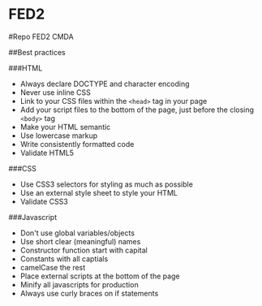 FED2
====

#Repo FED2 CMDA

##Best practices

###HTML

- Always declare DOCTYPE and character encoding
- Never use inline CSS
- Link to your CSS files within the ```<head>``` tag in your page
- Add your script files to the bottom of the page, just before the closing ```<body>``` tag
- Make your HTML semantic
- Use lowercase markup
- Write consistently formatted code
- Validate HTML5

###CSS

- Use CSS3 selectors for styling as much as possible
- Use an external style sheet to style your HTML
- Validate CSS3


###Javascript

- Don't use global variables/objects
- Use short clear (meaningful) names
- Constructor function start with capital
- Constants with all captials
- camelCase the rest
- Place external scripts at the bottom of the page
- Minify all javascripts for production
- Always use curly braces on if statements